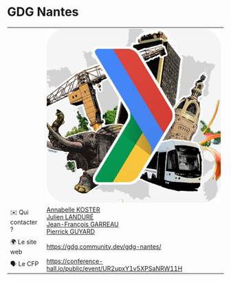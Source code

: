 # GDG Nantes

|                |                                                              |
| -------------- | ------------------------------------------------------------ |
|                | ![logo](logo.png)                                            |
| ✉️ Qui contacter ?             | [Annabelle KOSTER](https://twitter.com/AnnabelleKoster) <br/>[Julien LANDURÉ](https://twitter.com/jlandure)<br/>[Jean-François GARREAU](https://twitter.com/jefbinomed)<br/>[Pierrick GUYARD](https://twitter.com/PierrickGuyard) |
| 🌍 Le site web | https://gdg.community.dev/gdg-nantes/                  |
| 🗣 Le CFP       | https://conference-hall.io/public/event/UR2upxY1v5XPSaNRW11H |
